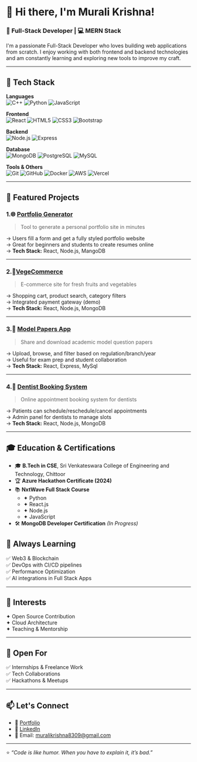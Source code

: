 # 👋 Hi there, I'm Murali Krishna!

### 🚀 Full-Stack Developer | 💻 MERN Stack 

I'm a passionate Full-Stack Developer who loves building web applications from scratch. I enjoy working with both frontend and backend technologies and am constantly learning and exploring new tools to improve my craft.

---

## 🔧 Tech Stack

**Languages**  
![C++](https://img.shields.io/badge/-C++-00599C?style=flat&logo=c%2b%2b&logoColor=white)
![Python](https://img.shields.io/badge/-Python-3776AB?style=flat&logo=python&logoColor=white)
![JavaScript](https://img.shields.io/badge/-JavaScript-F7DF1E?style=flat&logo=javascript&logoColor=black)

**Frontend**  
![React](https://img.shields.io/badge/-React-61DAFB?style=flat&logo=react&logoColor=black)
![HTML5](https://img.shields.io/badge/-HTML5-E34F26?style=flat&logo=html5&logoColor=white)
![CSS3](https://img.shields.io/badge/-CSS3-1572B6?style=flat&logo=css3)
![Bootstrap](https://img.shields.io/badge/-Bootstrap-563D7C?style=flat&logo=bootstrap&logoColor=white)

**Backend**  
![Node.js](https://img.shields.io/badge/-Node.js-339933?style=flat&logo=node.js&logoColor=white)
![Express](https://img.shields.io/badge/-Express.js-000000?style=flat&logo=express&logoColor=white)

**Database**  
![MongoDB](https://img.shields.io/badge/-MongoDB-47A248?style=flat&logo=mongodb&logoColor=white)
![PostgreSQL](https://img.shields.io/badge/-PostgreSQL-4169E1?style=flat&logo=postgresql&logoColor=white)
![MySQL](https://img.shields.io/badge/-MySQL-4479A1?style=flat&logo=mysql&logoColor=white)

**Tools & Others**  
![Git](https://img.shields.io/badge/-Git-F05032?style=flat&logo=git&logoColor=white)
![GitHub](https://img.shields.io/badge/-GitHub-181717?style=flat&logo=github&logoColor=white)
![Docker](https://img.shields.io/badge/-Docker-2496ED?style=flat&logo=docker&logoColor=white)
![AWS](https://img.shields.io/badge/-AWS-232F3E?style=flat&logo=amazon-aws)
![Vercel](https://img.shields.io/badge/-Vercel-000000?style=flat&logo=vercel&logoColor=white)

---

## 📌 Featured Projects

### 1.🌐 [Portfolio Generator](https://github.com/mr-bott/portofolio-generator)
> Tool to generate a personal portfolio site in minutes

→ Users fill a form and get a fully styled portfolio website  
→ Great for beginners and students to create resumes online  
→ **Tech Stack:** React, Node.js, MangoDB

---


### 2.🥦[VegeCommerce](https://github.com/mr-bott/Ecommerce-veg)
> E-commerce site for fresh fruits and vegetables

→ Shopping cart, product search, category filters  
→ Integrated payment gateway (demo)  
→ **Tech Stack:** React, Node.js, MongoDB

---
### 3.📄 [Model Papers App](https://github.com/mr-bott/modeloo)
> Share and download academic model question papers

→ Upload, browse, and filter based on regulation/branch/year  
→ Useful for exam prep and student collaboration  
→ **Tech Stack:** React, Express, MySql

---

### 4.🦷 [Dentist Booking System](https://github.com/mr-bott/DentistBooking)
> Online appointment booking system for dentists

→ Patients can schedule/reschedule/cancel appointments  
→ Admin panel for dentists to manage slots  
→ **Tech Stack:** React, Node.js, MongoDB 

---
## 🎓 Education & Certifications

- 🎓 **B.Tech in CSE**, Sri Venkateswara College of Engineering and Technology, Chittoor  
- 🏆 **Azure Hackathon Certificate (2024)**  
- 📚 **NxtWave Full Stack Course**
  - ✦ Python  
  - ✦ React.js  
  - ✦ Node.js  
  - ✦ JavaScript  
- 🛠️ **MongoDB Developer Certification** *(In Progress)*


## 🧠 Always Learning

✅ Web3 & Blockchain  
✅ DevOps with CI/CD pipelines  
✅ Performance Optimization  
✅ AI integrations in Full Stack Apps  

---

## 🧩 Interests

✦ Open Source Contribution  
✦ Cloud Architecture  
✦ Teaching & Mentorship  

---
## 💼 Open For

✅ Internships & Freelance Work  
✅ Tech Collaborations  
✅ Hackathons & Meetups  

---

## 📫 Let's Connect

- 🔗 [Portfolio](https://muralikrishna-ten.vercel.app/)  
- 💼 [LinkedIn](https://www.linkedin.com/in/murali-krishna-abbugondi/)  
- 📧 Email: muralikrishna8309@gmail.com  

---

⭐️ *“Code is like humor. When you have to explain it, it’s bad.”*
